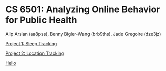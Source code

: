 # CS 6501: Analyzing Online Behavior for Public Health 
Alip Arslan (aa8pss), Benny Bigler-Wang (brb9ths), Jade Gregoire (dze3jz)

[Project 1: Sleep Tracking]([url](https://github.com/aliparslan/cs6501-online-behavior/tree/main/project1-sleep-tracking))

[Project 2: Location Tracking]([url](https://github.com/aliparslan/cs6501-online-behavior/tree/main/project1-sleep-tracking))

[Hello](www.google.com)
